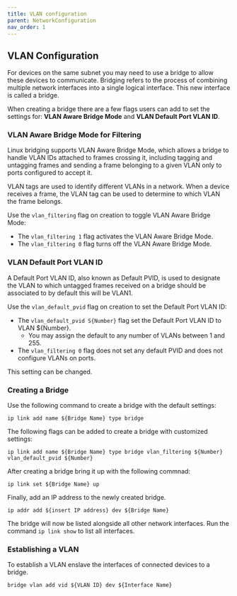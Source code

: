 ```yaml
---
title: VLAN configuration
parent: NetworkConfiguration
nav_order: 1
---
```

## VLAN Configuration

For devices on the same subnet you may need to use a bridge to
allow these devices to communicate. Bridging refers to the process of
combining multiple network interfaces into a single logical interface.
This new interface is called a bridge.

When creating a bridge there are a few flags users can add to set
the settings for:
**VLAN Aware Bridge Mode** and **VLAN Default Port VLAN ID**.

### VLAN Aware Bridge Mode for Filtering

Linux bridging supports VLAN Aware Bridge Mode, which allows a
bridge to handle VLAN IDs attached to frames crossing it,
including tagging and untagging frames and sending a frame 
belonging to a given VLAN only to ports configured to accept it.

VLAN tags are used to identify different VLANs in a network. 
When a device receives a frame, the VLAN tag can be used to determine 
to which VLAN the frame belongs.

Use the ``vlan_filtering`` flag on creation to toggle VLAN Aware Bridge Mode:
- The ``vlan_filtering 1`` flag activates the VLAN Aware Bridge Mode.
- The ``vlan_filtering 0`` flag turns off the VLAN Aware Bridge Mode.

### VLAN Default Port VLAN ID

A Default Port VLAN ID, also known as Default PVID, is used to
designate the VLAN to which untagged frames received on a bridge should be
associated to by default this will be VLAN1.

Use the ``vlan_default_pvid`` flag on creation to set the Default Port VLAN ID:
- The ``vlan_default_pvid S{Number}`` flag set the Default Port VLAN ID to VLAN ${Number}.
  - You may assign the default to any number of VLANs between 1 and 255.
- The ``vlan_filtering 0`` flag does not set any default PVID and
  does not configure VLANs on ports.

This setting can be changed.

### Creating a Bridge

Use the following command to create a bridge with the default settings:

``ip link add name ${Bridge Name} type bridge``

The following flags can be added to create a bridge with customized settings:

``ip link add name ${Bridge Name} type bridge vlan_filtering ${Number} vlan_default_pvid ${Number}``

After creating a bridge bring it up with the following commnad:

``ip link set ${Bridge Name} up``

Finally, add an IP address to the newly created bridge. 

``ip addr add ${insert IP address} dev ${Bridge Name}``

The bridge will now be listed alongside all other network interfaces. 
Run the command ``ip link show`` to list all interfaces.


### Establishing a VLAN

To establish a VLAN enslave the interfaces of connected devices to a bridge.

``bridge vlan add vid ${VLAN ID} dev ${Interface Name}``










